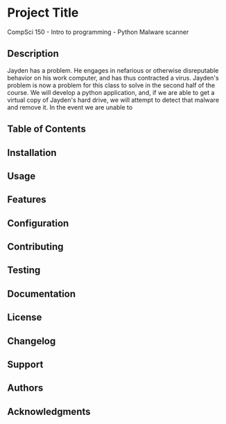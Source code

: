 # Project Title
CompSci 150 - Intro to programming - Python Malware scanner

## Description
Jayden has a problem. He engages in nefarious or otherwise disreputable behavior on his work computer, and has thus contracted a virus. Jayden's problem is now a problem for this class to solve in the second half of the course. We will develop a python application, and, if we are able to get a virtual copy of Jayden's hard drive, we will attempt to detect that malware and remove it. In the event we are unable to 

## Table of Contents

## Installation

## Usage

## Features

## Configuration

## Contributing

## Testing

## Documentation

## License

## Changelog

## Support

## Authors

## Acknowledgments